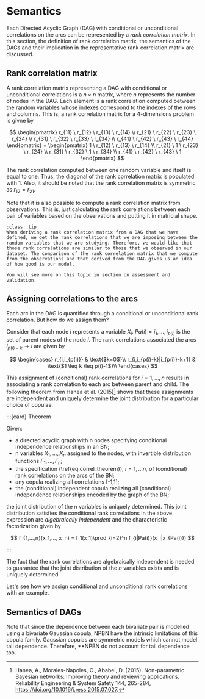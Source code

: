 
# Semantics

Each Directed Acyclic Graph (DAG) with conditional or unconditional correlations on the arcs can be represented by a _rank correlation matrix_. In this section, the definition of rank correlation matrix, the semantics of the DAGs and their implication in the representative rank correlation matrix are discussed.  

## Rank correlation matrix

A rank correlation matrix representing a DAG with conditional or unconditional correlations is a $n \times n$ matrix, where $n$ represents the number of nodes in the DAG. Each element is a rank correlation computed between the random variables whose indexes correspond to the indexes of the rows and columns. This is, a rank correlation matrix for a 4-dimensions problem is givne by

$$
\begin{pmatrix}
r_{11} \ r_{12} \ r_{13} \ r_{14} \\
r_{21} \ r_{22} \ r_{23} \ r_{24} \\
r_{31} \ r_{32} \ r_{33} \ r_{34} \\
r_{41} \ r_{42} \ r_{43} \ r_{44} 
\end{pmatrix} = 
\begin{pmatrix}
1 \ r_{12} \ r_{13} \ r_{14} \\
r_{21} \ 1 \ r_{23} \ r_{24} \\
r_{31} \ r_{32} \ 1 \ r_{34} \\
r_{41} \ r_{42} \ r_{43} \ 1
\end{pmatrix}
$$

The rank correlation computed between one random variable and itself is equal to one. Thus, the diagonal of the rank correlation matrix is populated with 1. Also, it should be noted that the rank correlation matrix is symmetric as $r_{12} = r_{21}$.

Note that it is also possible to compute a rank correlation matrix from observations. This is, just calculating the rank correlations between each pair of variables based on the observations and putting it in matricial shape.

```{admonition} "How do I want my rank correlation matrix of the DAG to be?"
:class: tip
When deriving a rank correlation matrix from a DAG that we have defined, we get the rank correlations that we are imposing between the random variables that we are studying. Therefore, we would like that those rank correlations are similar to those that we observed in our dataset. The comparison of the rank correlation matrix that we compute from the observations and that derived from the DAG gives us an idea of how good is our model.

You will see more on this topic in section on assessment and validation.
```

## Assigning correlations to the arcs

Each arc in the DAG is quantified through a conditional or unconditional rank correlation. But how do we assign them?

Consider that each node $i$ represents a variable $X_i$. $Pa(i)={i_1, ..., i_{p(i)}}$ is the set of parent nodes of the node $i$. The rank correlations associated the arcs $i_{p(i)-k} \to i$ are given by

$$
    \begin{cases}
      r_{i,i_{p(i)}} & \text{$k=0$}\\
      r_{i,i_{p(i)-k}|i_{p(i)}-k+1} & \text{$1 \leq k \leq p(i)-1$}\\
    \end{cases}       
$$

This assignment of (conditional) rank correlations for $i=1,...,n$ results in associating a rank correlation to each arc between parent and child. The following theorem from Hanea et al. (2015)[^hanea] shows that these assignments are independent and uniquely determine the joint distribution for a particular choice of copulae.

:::{card} Theorem

Given:
-  a directed acyclic graph with n nodes specifying conditional independence relationships in an BN;
-  n variables $X_1, ..., X_n$ assigned to the nodes, with invertible distribution functions $F_1, ..., F_n$;
-  the specification (\ref{eq:correl_theorem}), $i=1,...n$, of (conditional) rank correlations on the arcs of the BN;
-  any copula realizing all correlations [-1,1];
-  the (conditional) independent copula realizing all (conditional) independence relationships encoded by the graph of the BN;

the joint distribution of the $n$ variables is uniquely determined. This joint distribution satisfies the conditional rank correlations in the above expression are _algebraically independent_ and the characteristic factorization given by

$$
f_{1,...,n}(x_1,..., x_n) =  f_1(x_1)\prod_{i=2}^n f_{i|Pa(i)}(x_i|x_{Pa(i)})
$$

:::

The fact that the rank correlations are algebraically independent is needed to guarantee that the joint distribution of the $n$ variables exists and is uniquely determined.

Let's see how we assign conditional and unconditional rank correlations with an example.



## Semantics of DAGs

Note that since the dependence between each bivariate pair is modelled using a bivariate Gaussian copula, NPBN have the intrinsic limitations of this copula family. Gaussian copulas are symmetric models which cannot model tail dependence. Therefore, **NPBN do not account for tail dependence too.

[^hanea]: Hanea, A., Morales-Napoles, O., Ababei, D. (2015). Non-parametric Bayesian networks: Improving theory and reviewing applications. Reliability Engineering & System Safety 144, 265-284, https://doi.org/10.1016/j.ress.2015.07.027.